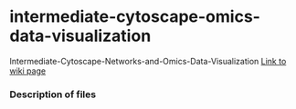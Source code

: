 # intermediate-cytoscape-omics-data-visualization
Intermediate-Cytoscape-Networks-and-Omics-Data-Visualization
[Link to wiki page](https://github.com/gladstone-institutes/Bioinformatics-Workshops/wiki/Intermediate-Cytoscape-Networks-and-Omics-Data-Visualization)

### Description of files
